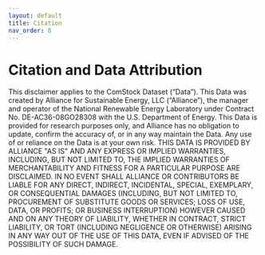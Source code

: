 ```yaml
---
layout: default
title: Citation
nav_order: 8
---
```


# Citation and Data Attribution

This disclaimer applies to the ComStock Dataset (“Data”). This Data was created by Alliance for Sustainable Energy, LLC (“Alliance”), the manager and operator of the National Renewable Energy Laboratory under Contract No. DE-AC36-08GO28308 with the U.S. Department of Energy. This Data is provided for research purposes only, and Alliance has no obligation to update, confirm the accuracy of, or in any way maintain the Data. Any use of or reliance on the Data is at your own risk. THIS DATA IS PROVIDED BY ALLIANCE "AS IS" AND ANY EXPRESS OR IMPLIED WARRANTIES, INCLUDING, BUT NOT LIMITED TO, THE IMPLIED WARRANTIES OF MERCHANTABILITY AND FITNESS FOR A PARTICULAR PURPOSE ARE DISCLAIMED. IN NO EVENT SHALL ALLIANCE OR CONTRIBUTORS BE LIABLE FOR ANY DIRECT, INDIRECT, INCIDENTAL, SPECIAL, EXEMPLARY, OR CONSEQUENTIAL DAMAGES (INCLUDING, BUT NOT LIMITED TO, PROCUREMENT OF SUBSTITUTE GOODS OR SERVICES; LOSS OF USE, DATA, OR PROFITS; OR BUSINESS INTERRUPTION) HOWEVER CAUSED AND ON ANY THEORY OF LIABILITY, WHETHER IN CONTRACT, STRICT LIABILITY, OR TORT (INCLUDING NEGLIGENCE OR OTHERWISE) ARISING IN ANY WAY OUT OF THE USE OF THIS DATA, EVEN IF ADVISED OF THE POSSIBILITY OF SUCH DAMAGE.

